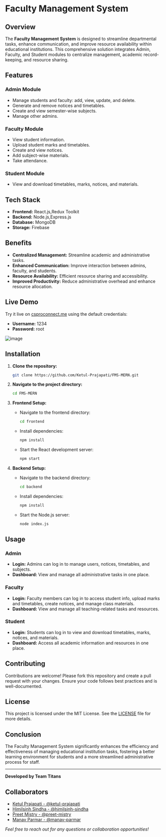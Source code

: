 # Faculty Management System

## Overview
The **Faculty Management System** is designed to streamline departmental tasks, enhance communication, and improve resource availability within educational institutions. This comprehensive solution integrates Admin, Faculty, and Student modules to centralize management, academic record-keeping, and resource sharing.

## Features
### Admin Module
- Manage students and faculty: add, view, update, and delete.
- Generate and remove notices and timetables.
- Create and view semester-wise subjects.
- Manage other admins.

### Faculty Module
- View student information.
- Upload student marks and timetables.
- Create and view notices.
- Add subject-wise materials.
- Take attendance.

### Student Module
- View and download timetables, marks, notices, and materials.

## Tech Stack
- **Frontend:** React.js,Redux Toolkit
- **Backend:** Node.js,Express.js
- **Database:** MongoDB
- **Storage:** Firebase

## Benefits
- **Centralized Management:** Streamline academic and administrative tasks.
- **Enhanced Communication:** Improve interaction between admins, faculty, and students.
- **Resource Availability:** Efficient resource sharing and accessibility.
- **Improved Productivity:** Reduce administrative overhead and enhance resource allocation.

## Live Demo
Try it live on [csproconnect.me](https://csproconnect.me) using the default credentials:
- **Username:** 1234
- **Password:** root

![image](https://github.com/user-attachments/assets/eba89cc8-c258-4b0f-ab05-abee331b50ed)


## Installation

1. **Clone the repository:**
    ```bash
    git clone https://github.com/Ketul-Prajapati/FMS-MERN.git
    ```
2. **Navigate to the project directory:**
    ```bash
    cd FMS-MERN
    ```
3. **Frontend Setup:**
    - Navigate to the frontend directory:
      ```bash
      cd frontend
      ```
    - Install dependencies:
      ```bash
      npm install
      ```
    - Start the React development server:
      ```bash
      npm start
      ```

4. **Backend Setup:**
    - Navigate to the backend directory:
      ```bash
      cd backend
      ```
    - Install dependencies:
      ```bash
      npm install
      ```
    - Start the Node.js server:
      ```bash
      node index.js
      ```

## Usage

### Admin
- **Login:** Admins can log in to manage users, notices, timetables, and subjects.
- **Dashboard:** View and manage all administrative tasks in one place.

### Faculty
- **Login:** Faculty members can log in to access student info, upload marks and timetables, create notices, and manage class materials.
- **Dashboard:** View and manage all teaching-related tasks and resources.

### Student
- **Login:** Students can log in to view and download timetables, marks, notices, and materials.
- **Dashboard:** Access all academic information and resources in one place.

## Contributing
Contributions are welcome! Please fork this repository and create a pull request with your changes. Ensure your code follows best practices and is well-documented.

## License
This project is licensed under the MIT License. See the [LICENSE](LICENSE) file for more details.

## Conclusion
The Faculty Management System significantly enhances the efficiency and effectiveness of managing educational institution tasks, fostering a better learning environment for students and a more streamlined administrative process for staff.

---

**Developed by Team Titans**
## Collaborators
- [Ketul Prajapati - @ketul-prajapati](https://github.com/Ketul-Prajapati)
- [Himilsinh Sindha - @himilsinh-sindha](https://github.com/himilsinh-sindha)
- [Preet Mistry - @preet-mistry](https://github.com/Preet2003)
- [Manav Parmar - @manav-parmar](https://github.com/Parmar-Manav)

*Feel free to reach out for any questions or collaboration opportunities!*
